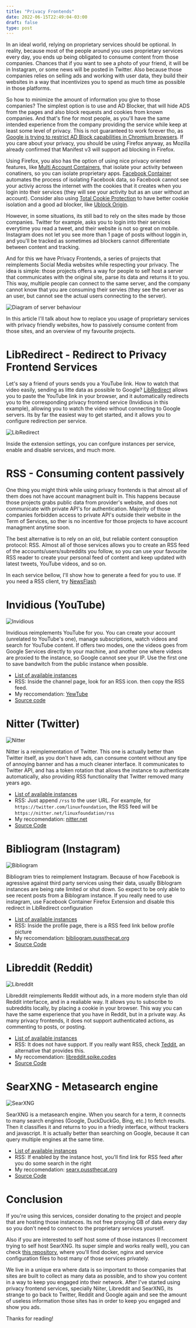 ```yaml
---
title: "Privacy Frontends"
date: 2022-06-15T22:49:04-03:00
draft: false
type: post
---
```


In an ideal world, relying on proprietary services should be optional. In reality, because most of the people around you uses
proprietary services every day, you ends up being obligated to consume content from those companies. Chances that if you want
to see a photo of your friend, it will be in Instagram, or some news will be posted in Twitter. Also because those companies
relies on selling ads and working with user data, they build their websites in a way that incentivizes you to spend as much time
as possible in those platforms.

So how to minimize the amount of information you give to those companies? The simplest option is to use and AD Blocker, that will
hide ADS from the pages and also block requests and cookies from known companies. And that's fine for most people, as you'll have
the same intended experience from the company providing the service while keep at least some level of privacy. This is not guaranteed
to work forever tho, as [Google is trying to restrict AD Block capabilities in Chromium browsers](https://9to5google.com/2020/12/09/chrome-88-beta-extension-manifest-v3/).
If you care about your privacy, you should be using Firefox anyway, as Mozilla already confirmed that Manifest v3 will support ad blocking
in Firefox.

Using Firefox, you also has the option of using nice privacy oriented features, like [Multi Account Containers](https://addons.mozilla.org/en-US/firefox/addon/multi-account-containers/),
that isolate your activity between conatiners, so you can isolate proprietary apps. [Facebook Container](https://addons.mozilla.org/en-US/firefox/addon/facebook-container/)
automates the process of isolating Facebook data, so Facebook cannot see your activiy across the internet with the cookies that it creates
when you login into their services (they will see your activity but as an user without an account). Consider also using [Total Cookie Protection](https://blog.mozilla.org/security/2021/02/23/total-cookie-protection/)
to have better cookie isolation and a good ad blocker, like [Ublock Origin](https://addons.mozilla.org/en-US/firefox/addon/ublock-origin/).

However, in some situations, its still bad to rely on the sites made by those companies. Twitter for example, asks you to login into their
services everytime you read a tweet, and their website is not so great on mobile. Instagram does not let you see more than 1 page of posts without loggin in,
and you'll be tracked as sometimes ad blockers cannot differentiate between content and tracking.

And for this we have Privacy Frontends, a series of projects that reimplements Social Media websites while respecting your privacy. The idea is simple: those
projects offers a way for people to self host a server that communicates with the original site, parse its data and returns it to you. This way, multiple people
can connect to the same server, and the company cannot know that you are consuming their servies (they see the server as an user, but cannot see the actual users connecting to the server).

![Diagram of server behaviour](diagram.png)

In this article I'll talk about how to replace you usage of proprietary services with privacy friendly websites, how to passively consume content from those sites, and an overview
of my favourite projects.

# LibRedirect - Redirect to Privacy Frontend Services

Let's say a friend of yours sends you a YouTube link. How to watch that video easily, sending as litte data as possible to Google? [LibRedirect](https://github.com/libredirect/libredirect)
allows you to paste the YouTube link in your browser, and it automatically redirects you to the corresponding privacy frontend service (Invidious in this example), allowing you to watch
the video without connecting to Google servers. Its by far the easiest way to get started, and it allows you to configure redirection per service.

![LibRedirect](libredirect.png)

Inside the extension settings, you can confgure instances per service, enable and disable services, and much more.

# RSS - Consuming content passively

One thing you might think while using privacy frontends is that almost all of them does not have account managment built in. This happens because those projects
grabs public data from provider's website, and does not communicate with private API's for authentication. Majority of those companies forbidden access to private API's
outside their website in the Term of Services, so ther is no incentive for those projects to have account managment anytime soon.

The best alternative is to rely on an old, but reliable content consuption protocol: RSS. Almost all of those services allows you to create an RSS feed of the accounts/users/subreddits
you follow, so you can use your favourite RSS reader to create your personal feed of content and keep updated with latest tweets, YouTube videos, and so on.

In each service bellow, I'll show how to generate a feed for you to use. If you need a RSS client, try [NewsFlash](https://flathub.org/apps/details/com.gitlab.newsflash)

# Invidious (YouTube)

![Invidious](invidious.png)

Invidious reimplements YouTube for you. You can create your account (unrelated to YouTube's one), manage subscriptions, watch videos and search for YouTube content.
If offers two modes, one the videos goes from Google Services directly to your machine, and another one where videos are proxied to the instance, so Google cannot
see your IP. Use the first one to save bandwitch from the public instance when possible.

- [List of available instances](https://api.invidious.io/)
- RSS: Inside the channel page, look for an RSS icon. then copy the RSS feed.
- My reccomendation: [YewTube](https://yewtu.be/)
- [Source code](https://github.com/iv-org/invidious)

# Nitter (Twitter)

![Nitter](nitter.png)

Nitter is a reimplementation of Twitter. This one is actually better than Twitter itself, as you don't have ads, can consume content without any tipe of annoying banner and has a much cleaner
interface. It communicates to Twitter API, and has a token rotation that allows the instance to authenticate automatically, also providing RSS
functionality that Twitter removed many years ago.

- [List of available instances](https://github.com/zedeus/nitter/wiki/Instances)
- RSS: Just append `/rss` to the user URL. For example, for `https://twitter.com/linuxfoundation`, the RSS feed will be `https://nitter.net/linuxfoundation/rss`
- My reccomendation: [nitter.net](https://nitter.net/)
- [Source Code](https://github.com/zedeus/nitter)

# Bibliogram (Instagram)

![Bibliogram](bibliogram.png)

Bibliogram tries to reimplement Instagram. Because of how Facebook is agressive against third party services using their data, usually Biblogram instances are being
rate limited or shut down. So expect to be only able to see recent posts from a Biblogram instance. If you really need to use instagram, use Facebook Container Firefox
Extension and disable this redirect in LibRedirect configuration

- [List of available instances](https://git.sr.ht/~cadence/bibliogram-docs/tree/master/docs/Instances.md)
- RSS: Inside the profile page, there is a RSS feed link bellow profile picture
- My reccomendation: [bibliogram.pussthecat.org](https://bibliogram.pussthecat.org/)
- [Source Code](https://sr.ht/~cadence/bibliogram/)

# Libreddit (Reddit)

![Libreddit](libreddit.png)

Libreddit reimplements Reddit without ads, in a more modern style than old Reddit interfacce, and in a realiable way. It allows you to subscribe to subreddits locally,
by placing a cookie in your browser. This way you can have the same experience that you have in Reddit, but in a private way. As many privacy frontends, it does not support
authenticated actions, as commenting to posts, or posting.

- [List of available instances](https://github.com/spikecodes/libreddit)
- RSS: It does not have support. If you really want RSS, check [Teddit](https://codeberg.org/teddit/teddit), an alternative that provides this.
- My reccomendation: [libreddit.spike.codes](https://libreddit.spike.codes/)
- [Source Code](https://github.com/spikecodes/libreddit)

# SearXNG - Metasearch engine

![SearXNG](searxng.png)

SearXNG is a metasearch engine. When you search for a term, it connects to many search engines (Google, DuckDuckGo, Bing, etc.) to fetch results. Then it classifies it
and returns to you in a friedly interface, without trackers and javascript. It is actually better than searching on Google, because it can query multiple engines at the same
time.

- [List of available instances](https://searx.space/)
- RSS: If enabled by the instance host, you'll find link for RSS feed after you do some search in the right
- My reccomendation: [searx.pussthecat.org](https://searx.pussthecat.org/)
- [Source Code](https://github.com/searxng/searxng)

# Conclusion

If you're using this services, consider donating to the project and people that are hosting those instances. Its not free proxying GB of data every day so you don't need to
connect to the proprietary services yourself.

Also if you are interested to self host some of those instances (I reccoment trying to self host SearXNG. Its super simple and works really well), you can check [this repository](https://github.com/PussTheCat-org/PussTheCat.org-Configs),
where you'll find docker, nginx and service configuration files to host many of those services privately.

We live in a unique era where data is so important to those companies that sites are built to collect as many data as possible, and to show you content in a way to keep you
engaged into their network. After I've started using privacy frontend services, specially Niiter, Libreddit and SearXNG, its strange to go back to Twitter, Reddit and Google again
and see the amount of useless information those sites has in order to keep you engaged and show you ads.

Thanks for reading!
